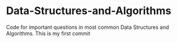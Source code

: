 # Data-Structures-and-Algorithms
Code for important questions in most common Data Structures and Algorithms.
This is my first commit
